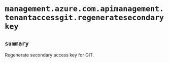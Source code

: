 # `management.azure.com.apimanagement.tenantaccessgit.regeneratesecondarykey`

## `summary`
Regenerate secondary access key for GIT.


